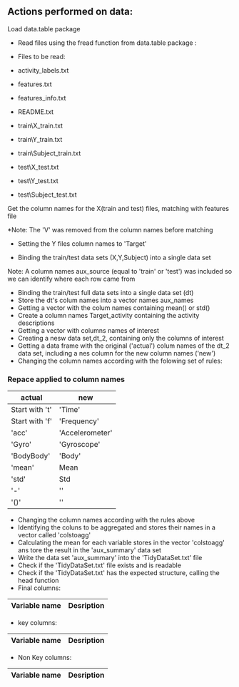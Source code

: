 ## Actions performed on data:

Load data.table package
* Read files using the fread function from data.table package : 

* Files to be read: 

* activity_labels.txt 

* features.txt 

* features_info.txt 

* README.txt 

* train\X_train.txt 

* train\Y_train.txt 

* train\Subject_train.txt 

* test\X_test.txt 

* test\Y_test.txt 

* test\Subject_test.txt 

Get the column names for the X(train and test) files, matching with features file 

*Note: The 'V' was removed from the column  names before matching 

* Setting the Y files column names to 'Target' 

* Binding the train/test data sets (X,Y,Subject) into a single data set 

Note: A column names aux_source (equal to 'train' or 'test') was included so we can identify where each row came from 
* Binding the train/test full data sets into a single data set (dt)
* Store the dt's colum names into a vector names aux_names
* Getting a vector with the colum names containing mean() or std() 
* Create a column names Target_activity containing the activity descriptions
* Getting a vector with columns names of interest
* Creating a nesw data set,dt_2, containing only the columns of interest
* Getting a data frame with the original ('actual') colum names of the dt_2 data set, including  a nes column for the new column names ('new')
* Changing the column names according with the folowing set of rules:

### Repace applied to column names

actual       | new
--------------------|------------
Start with 't'           | 'Time'
Start with 'f'      | 'Frequency'
'acc'     | 'Accelerometer'
'Gyro'     | 'Gyroscope'
'BodyBody'     | 'Body'
'mean'     | Mean
'std'     | Std
'-'     | ''
'()'     | ''

* Changing the column names according with the rules above
* Identifying the coluns to be aggregated and stores their names in a vector called 'colstoagg' 
* Calculating the mean for each variable stores in the vector 'colstoagg' ans tore the result in the   'aux_summary' data set
* Write the data set 'aux_summary' into the 'TidyDataSet.txt' file 
* Check if the 'TidyDataSet.txt' file exists and is readable
* Check if the 'TidyDataSet.txt'  has  the expected structure, calling the head function 
* Final columns: 

Variable name       | Desription
--------------------|------------
* key columns: 

Variable name       | Desription
--------------------|------------
* Non Key columns:
 
Variable name       | Desription
--------------------|------------
